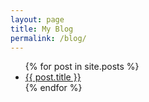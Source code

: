 ```yaml
---
layout: page
title: My Blog
permalink: /blog/
---
```


<ul class="post-list">
  {% for post in site.posts %}
    <li>
      <!-- <span class="post-meta">{{ post.date | date: "%b %-d, %Y" }}</span> -->
      <a class="post-link" href="{{ post.url | prepend: site.baseurl }}">{{ post.title }}</a>
    </li>
  {% endfor %}
</ul>
